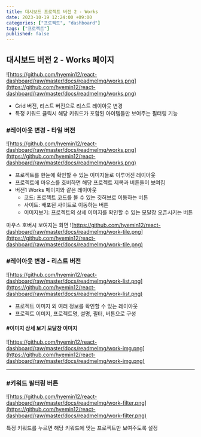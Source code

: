 ```yaml
---
title: 대시보드 프로젝트 버전 2 - Works
date: 2023-10-19 12:24:00 +09:00
categories: ["프로젝트", "dashboard"]
tags: ["프로젝트"]
published: false
---
```


## 대시보드 버전 2 - Works 페이지

![https://github.com/hyemin12/react-dashboard/raw/master/docs/readmeImg/works.png](https://github.com/hyemin12/react-dashboard/raw/master/docs/readmeImg/works.png)

- Grid 버전, 리스트 버전으로 리스트 레이아웃 변경
- 특정 키워드 클릭시 해당 키워드가 포함된 아이템들만 보여주는 필터링 기능

### #레이아웃 변경 - 타일 버전

![https://github.com/hyemin12/react-dashboard/raw/master/docs/readmeImg/works.png](https://github.com/hyemin12/react-dashboard/raw/master/docs/readmeImg/works.png)

- 프로젝트를 한눈에 확인할 수 있는 이미지들로 이루어진 레이아웃
- 프로젝트에 마우스를 호버하면 해당 프로젝트 제목과 버튼들이 보여짐
- 버전1 Works 페이지와 같은 레이아웃
  - 코드: 프로젝트 코드를 볼 수 있는 깃허브로 이동하는 버튼
  - 사이트: 배포된 사이트로 이동하는 버튼
  - 이미지보기: 프로젝트의 상세 이미지를 확인할 수 있는 모달창 오픈시키는 버튼

마우스 호버시 보여지는 화면
![https://github.com/hyemin12/react-dashboard/raw/master/docs/readmeImg/work-tile.png](https://github.com/hyemin12/react-dashboard/raw/master/docs/readmeImg/work-tile.png)

### #레이아웃 변경 - 리스트 버전

![https://github.com/hyemin12/react-dashboard/raw/master/docs/readmeImg/work-list.png](https://github.com/hyemin12/react-dashboard/raw/master/docs/readmeImg/work-list.png)

- 프로젝트 이미지 외 여러 정보를 확인할 수 있는 레이아웃
- 프로젝트 이미지, 프로젝트명, 설명, 필터, 버튼으로 구성

#### #이미지 상세 보기 모달창 이미지

![https://github.com/hyemin12/react-dashboard/raw/master/docs/readmeImg/work-img.png](https://github.com/hyemin12/react-dashboard/raw/master/docs/readmeImg/work-img.png)

---

### #키워드 필터링 버튼

![https://github.com/hyemin12/react-dashboard/raw/master/docs/readmeImg/work-filter.png](https://github.com/hyemin12/react-dashboard/raw/master/docs/readmeImg/work-filter.png)

특정 키워드를 누르면 해당 키워드에 맞는 프로젝트만 보여주도록 설정
